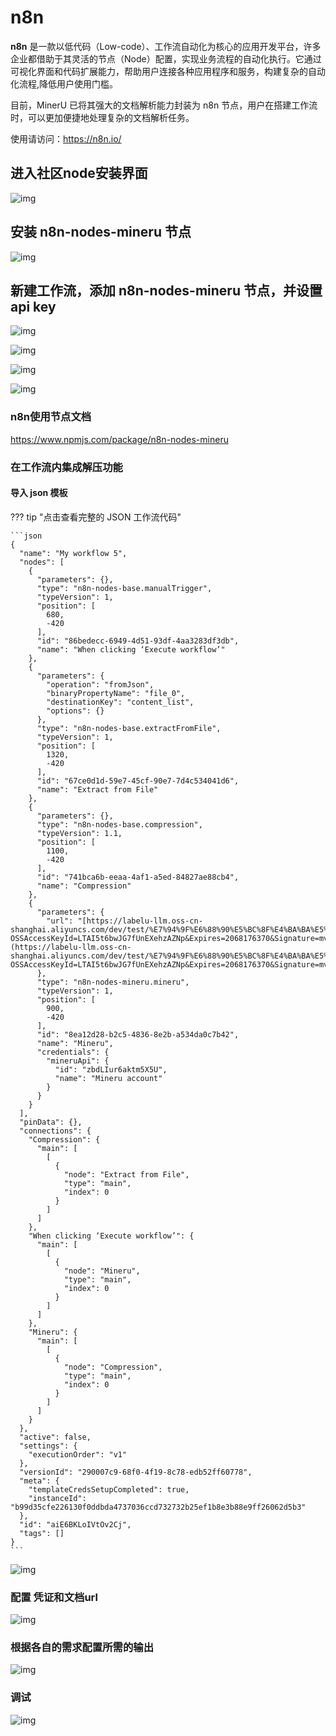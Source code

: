 # n8n
**n8n** 是一款以低代码（Low-code）、工作流自动化为核心的应用开发平台，许多企业都借助于其灵活的节点（Node）配置，实现业务流程的自动化执行。它通过可视化界面和代码扩展能力，帮助用户连接各种应用程序和服务，构建复杂的自动化流程,降低用户使用门槛。

目前，MinerU 已将其强大的文档解析能力封装为 n8n 节点，用户在搭建工作流时，可以更加便捷地处理复杂的文档解析任务。

使用请访问：https://n8n.io/

## 进入社区node安装界面

![img](../../assets/images/n8n_1.png)

## 安装 n8n-nodes-mineru 节点

![img](../../assets/images/n8n_2.png)

##  新建工作流，添加 n8n-nodes-mineru 节点，并设置 api key

![img](../../assets/images/n8n_3.png)

![img](../../assets/images/n8n_4.png)

![img](../../assets/images/n8n_5.png)

![img](../../assets/images/n8n_6.png)

### n8n使用节点文档

https://www.npmjs.com/package/n8n-nodes-mineru

### **在工作流内集成解压功能**

#### 导入 json 模板

??? tip "点击查看完整的 JSON 工作流代码"

    ```json
    {
      "name": "My workflow 5",
      "nodes": [
        {
          "parameters": {},
          "type": "n8n-nodes-base.manualTrigger",
          "typeVersion": 1,
          "position": [
            680,
            -420
          ],
          "id": "86bedecc-6949-4d51-93df-4aa3283df3db",
          "name": "When clicking ‘Execute workflow’"
        },
        {
          "parameters": {
            "operation": "fromJson",
            "binaryPropertyName": "file_0",
            "destinationKey": "content_list",
            "options": {}
          },
          "type": "n8n-nodes-base.extractFromFile",
          "typeVersion": 1,
          "position": [
            1320,
            -420
          ],
          "id": "67ce0d1d-59e7-45cf-90e7-7d4c534041d6",
          "name": "Extract from File"
        },
        {
          "parameters": {},
          "type": "n8n-nodes-base.compression",
          "typeVersion": 1.1,
          "position": [
            1100,
            -420
          ],
          "id": "741bca6b-eeaa-4af1-a5ed-84827ae88cb4",
          "name": "Compression"
        },
        {
          "parameters": {
            "url": "[https://labelu-llm.oss-cn-shanghai.aliyuncs.com/dev/test/%E7%94%9F%E6%88%90%E5%BC%8F%E4%BA%BA%E5%B7%A5%E6%99%BA%E8%83%BD%E6%9C%8D%E5%8A%A1%E5%B7%B2%E5%A4%87%E6%A1%88%E4%BF%A1%E6%81%AF%EF%BC%882024%E5%B9%B44%E6%9C%88%EF%BC%89.pdf?OSSAccessKeyId=LTAI5t6bwJG7fUnEXehzAZNp&Expires=2068176370&Signature=mvNHdhnmdEVzE1kOKoBQfIwJ%2Bno%3D](https://labelu-llm.oss-cn-shanghai.aliyuncs.com/dev/test/%E7%94%9F%E6%88%90%E5%BC%8F%E4%BA%BA%E5%B7%A5%E6%99%BA%E8%83%BD%E6%9C%8D%E5%8A%A1%E5%B7%B2%E5%A4%87%E6%A1%88%E4%BF%A1%E6%81%AF%EF%BC%882024%E5%B9%B44%E6%9C%88%EF%BC%89.pdf?OSSAccessKeyId=LTAI5t6bwJG7fUnEXehzAZNp&Expires=2068176370&Signature=mvNHdhnmdEVzE1kOKoBQfIwJ%2Bno%3D)"
          },
          "type": "n8n-nodes-mineru.mineru",
          "typeVersion": 1,
          "position": [
            900,
            -420
          ],
          "id": "8ea12d28-b2c5-4836-8e2b-a534da0c7b42",
          "name": "Mineru",
          "credentials": {
            "mineruApi": {
              "id": "zbdLIur6aktm5X5U",
              "name": "Mineru account"
            }
          }
        }
      ],
      "pinData": {},
      "connections": {
        "Compression": {
          "main": [
            [
              {
                "node": "Extract from File",
                "type": "main",
                "index": 0
              }
            ]
          ]
        },
        "When clicking ‘Execute workflow’": {
          "main": [
            [
              {
                "node": "Mineru",
                "type": "main",
                "index": 0
              }
            ]
          ]
        },
        "Mineru": {
          "main": [
            [
              {
                "node": "Compression",
                "type": "main",
                "index": 0
              }
            ]
          ]
        }
      },
      "active": false,
      "settings": {
        "executionOrder": "v1"
      },
      "versionId": "290007c9-68f0-4f19-8c78-edb52ff60778",
      "meta": {
        "templateCredsSetupCompleted": true,
        "instanceId": "b99d35cfe226130f0ddbda4737036ccd732732b25ef1b8e3b88e9ff26062d5b3"
      },
      "id": "aiE6BKLoIVtOv2Cj",
      "tags": []
    }
    ```

![img](../../assets/images/n8n_7.png)

### 配置 凭证和文档url

![img](../../assets/images/n8n_8.png)

### 根据各自的需求配置所需的输出

![img](../../assets/images/n8n_9.png)

### 调试

![img](../../assets/images/n8n_10.png)